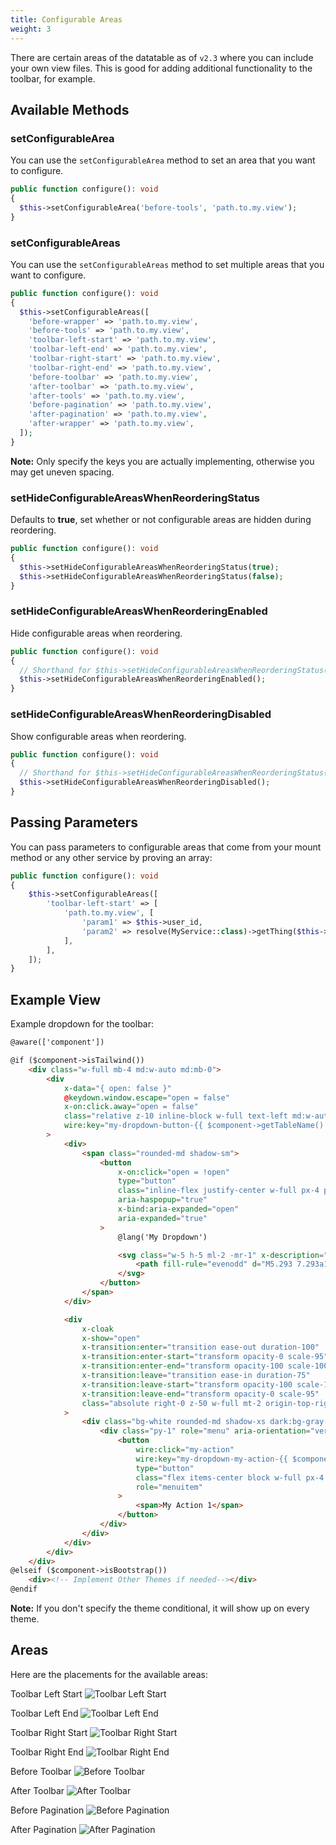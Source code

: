 ```yaml
---
title: Configurable Areas
weight: 3
---
```


There are certain areas of the datatable as of `v2.3` where you can include your own view files. This is good for adding additional functionality to the toolbar, for example.

## Available Methods

### setConfigurableArea

You can use the `setConfigurableArea` method to set an area that you want to configure.

```php
public function configure(): void
{
  $this->setConfigurableArea('before-tools', 'path.to.my.view');
}
```

### setConfigurableAreas

You can use the `setConfigurableAreas` method to set multiple areas that you want to configure.

```php
public function configure(): void
{
  $this->setConfigurableAreas([
    'before-wrapper' => 'path.to.my.view',
    'before-tools' => 'path.to.my.view',
    'toolbar-left-start' => 'path.to.my.view',
    'toolbar-left-end' => 'path.to.my.view',
    'toolbar-right-start' => 'path.to.my.view',
    'toolbar-right-end' => 'path.to.my.view',
    'before-toolbar' => 'path.to.my.view',
    'after-toolbar' => 'path.to.my.view',
    'after-tools' => 'path.to.my.view',
    'before-pagination' => 'path.to.my.view',
    'after-pagination' => 'path.to.my.view',
    'after-wrapper' => 'path.to.my.view',
  ]);
}
```

**Note:** Only specify the keys you are actually implementing, otherwise you may get uneven spacing.

### setHideConfigurableAreasWhenReorderingStatus

Defaults to **true**, set whether or not configurable areas are hidden during reordering.

```php
public function configure(): void
{
  $this->setHideConfigurableAreasWhenReorderingStatus(true);
  $this->setHideConfigurableAreasWhenReorderingStatus(false);
}
```

### setHideConfigurableAreasWhenReorderingEnabled

Hide configurable areas when reordering.

```php
public function configure(): void
{
  // Shorthand for $this->setHideConfigurableAreasWhenReorderingStatus(true)
  $this->setHideConfigurableAreasWhenReorderingEnabled();
}
```

### setHideConfigurableAreasWhenReorderingDisabled

Show configurable areas when reordering.

```php
public function configure(): void
{
  // Shorthand for $this->setHideConfigurableAreasWhenReorderingStatus(false)
  $this->setHideConfigurableAreasWhenReorderingDisabled();
}
```

## Passing Parameters

You can pass parameters to configurable areas that come from your mount method or any other service by proving an array:

```php
public function configure(): void
{
    $this->setConfigurableAreas([
        'toolbar-left-start' => [
            'path.to.my.view', [
                'param1' => $this->user_id,
                'param2' => resolve(MyService::class)->getThing($this->user_id),
            ],
        ],
    ]);
}
```

## Example View

Example dropdown for the toolbar:

```html
@aware(['component'])

@if ($component->isTailwind())
    <div class="w-full mb-4 md:w-auto md:mb-0">
        <div
            x-data="{ open: false }"
            @keydown.window.escape="open = false"
            x-on:click.away="open = false"
            class="relative z-10 inline-block w-full text-left md:w-auto"
            wire:key="my-dropdown-button-{{ $component->getTableName() }}"
        >
            <div>
                <span class="rounded-md shadow-sm">
                    <button
                        x-on:click="open = !open"
                        type="button"
                        class="inline-flex justify-center w-full px-4 py-2 text-sm font-medium text-gray-700 bg-white border border-gray-300 rounded-md shadow-sm hover:bg-gray-50 focus:border-indigo-300 focus:ring focus:ring-indigo-200 focus:ring-opacity-50 dark:bg-gray-700 dark:text-white dark:border-gray-600 dark:hover:bg-gray-600"
                        aria-haspopup="true"
                        x-bind:aria-expanded="open"
                        aria-expanded="true"
                    >
                        @lang('My Dropdown')

                        <svg class="w-5 h-5 ml-2 -mr-1" x-description="Heroicon name: chevron-down" xmlns="http://www.w3.org/2000/svg" viewBox="0 0 20 20" fill="currentColor">
                            <path fill-rule="evenodd" d="M5.293 7.293a1 1 0 011.414 0L10 10.586l3.293-3.293a1 1 0 111.414 1.414l-4 4a1 1 0 01-1.414 0l-4-4a1 1 0 010-1.414z" clip-rule="evenodd"></path>
                        </svg>
                    </button>
                </span>
            </div>

            <div
                x-cloak
                x-show="open"
                x-transition:enter="transition ease-out duration-100"
                x-transition:enter-start="transform opacity-0 scale-95"
                x-transition:enter-end="transform opacity-100 scale-100"
                x-transition:leave="transition ease-in duration-75"
                x-transition:leave-start="transform opacity-100 scale-100"
                x-transition:leave-end="transform opacity-0 scale-95"
                class="absolute right-0 z-50 w-full mt-2 origin-top-right bg-white divide-y divide-gray-100 rounded-md shadow-lg md:w-48 ring-1 ring-black ring-opacity-5 focus:outline-none"
            >
                <div class="bg-white rounded-md shadow-xs dark:bg-gray-700 dark:text-white">
                    <div class="py-1" role="menu" aria-orientation="vertical">
                        <button
                            wire:click="my-action"
                            wire:key="my-dropdown-my-action-{{ $component->getTableName() }}"
                            type="button"
                            class="flex items-center block w-full px-4 py-2 space-x-2 text-sm leading-5 text-gray-700 hover:bg-gray-100 hover:text-gray-900 focus:outline-none focus:bg-gray-100 focus:text-gray-900 dark:text-white dark:hover:bg-gray-600"
                            role="menuitem"
                        >
                            <span>My Action 1</span>
                        </button>
                    </div>
                </div>
            </div>
        </div>
    </div>
@elseif ($component->isBootstrap())
    <div><!-- Implement Other Themes if needed--></div>
@endif
```

**Note:** If you don't specify the theme conditional, it will show up on every theme.

## Areas

Here are the placements for the available areas:

Toolbar Left Start
![Toolbar Left Start](https://imgur.com/eDQx67u.png)

Toolbar Left End
![Toolbar Left End](https://imgur.com/hmkfoyH.png)

Toolbar Right Start
![Toolbar Right Start](https://imgur.com/V99PQUv.png)

Toolbar Right End
![Toolbar Right End](https://imgur.com/rZgbeYO.png)

Before Toolbar
![Before Toolbar](https://imgur.com/KK9EiSM.png)

After Toolbar
![After Toolbar](https://imgur.com/VL0OGia.png)

Before Pagination
![Before Pagination](https://imgur.com/lVIGpDW.png)

After Pagination
![After Pagination](https://imgur.com/wJR2LEJ.png)
